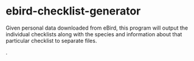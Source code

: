 # ebird-checklist-generator

Given personal data downloaded from eBird, this program will output the individual checklists along with the species and information about that particular checklist to separate files. 

.
